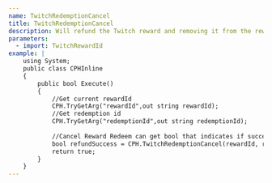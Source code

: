 ```yaml
---
name: TwitchRedemptionCancel
title: TwitchRedemptionCancel
description: Will refund the Twitch reward and removing it from the reward queue
parameters:
  - import: TwitchRewardId
example: |
    using System;
    public class CPHInline
    {
        public bool Execute()
        {
            //Get current rewardId
            CPH.TryGetArg("rewardId",out string rewardId);
            //Get redemption id
            CPH.TryGetArg("redemptionId",out string redemptionId);
            
            //Cancel Reward Redeem can get bool that indicates if successful
            bool refundSuccess = CPH.TwitchRedemptionCancel(rewardId, redemptionId);
            return true;
        }
    }
---
```

